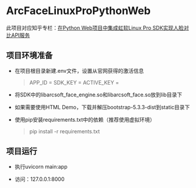 # ArcFaceLinuxProPythonWeb

此项目对应知乎专栏：[在Python Web项目中集成虹软Linux Pro SDK实现人脸对比API服务](https://zhuanlan.zhihu.com/p/7333724729)

## 项目环境准备

- 在项目根目录新建.env文件，设置从官网获得的激活信息

    > APP_ID = 
    > SDK_KEY = 
    > ACTIVE_KEY = 

- 将SDK中的libarcsoft_face_engine.so和libarcsoft_face.so放到lib目录下

- 如果需要使用HTML Demo，下载并解压bootstrap-5.3.3-dist到static目录下

- 使用pip安装requirements.txt中的依赖（推荐使用虚拟环境）

    > pip install -r requirements.txt

## 项目运行

- 执行uvicorn main:app

- 访问：127.0.0.1:8000
